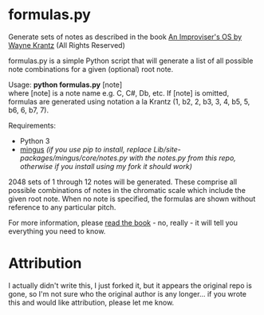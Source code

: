 # formulas.py
Generate sets of notes as described in the book [An Improviser's OS by Wayne Krantz](http://www.abstractlogix.com/xcart/product.php?productid=24532&cat=0&page=1) (All Rights Reserved)

formulas.py is a simple Python script that will generate a list of all possible note combinations for a given (optional) root note.

Usage: **python formulas.py** [note]<br />
where [note] is a note name e.g. C, C#, Db, etc. If [note] is omitted, formulas are generated using notation a la Krantz (1, b2, 2, b3, 3, 4, b5, 5, b6, 6, b7, 7).

Requirements:
* Python 3
* [mingus](https://github.com/urbster1/python-mingus) *(if you use pip to install, replace Lib/site-packages/mingus/core/notes.py with the notes.py from this repo, otherwise if you install using my fork it should work)*

2048 sets of 1 through 12 notes will be generated. These comprise all possible combinations of notes in the chromatic scale which include the given root note. When no note is specified, the formulas are shown without reference to any particular pitch.

For more information, please [read the book](http://www.abstractlogix.com/xcart/product.php?productid=24532&cat=0&page=1) - no, really - it will tell you everything you need to know.

# Attribution
I actually didn't write this, I just forked it, but it appears the original repo is gone, so I'm not sure who the original author is any longer... if you wrote this and would like attribution, please let me know.
